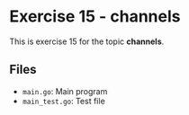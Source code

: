 # Exercise 15 - channels

This is exercise 15 for the topic **channels**.

## Files
- `main.go`: Main program
- `main_test.go`: Test file
